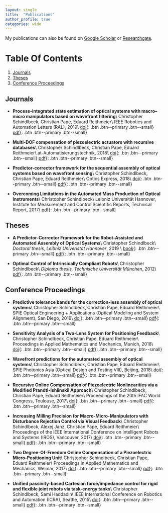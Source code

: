 ```yaml
---
layout: single
title:  "Publications"
author_profile: true
categories: wide
---
```


My publications can also be found on <a href="https://scholar.google.de/citations?user=MkoDxQkAAAAJ&hl=en" target="_blank">Google Scholar</a> or <a href="https://www.researchgate.net/profile/Christopher-Schindlbeck" target="_blank">Researchgate</a>.

# Table Of Contents 
1. [Journals](#journals) 
2. [Theses](#theses)
3. [Conference Proceedings](#conferenceproceedings)

## Journals

* **Process-integrated state estimation of optical systems with macro–micro manipulators based on wavefront filtering**\\
Christopher Schindlbeck, Christian Pape, Eduard Reithmeier\\
IEEE Robotics and Automation Letters (RAL), 2019\\
[doi](https://doi.org/10.1109/LRA.2019.2930423){: .btn .btn--primary .btn--small}
[pdf](https://www.researchgate.net/profile/Christopher-Schindlbeck/publication/334639819_Process-Integrated_State_Estimation_of_Optical_Systems_With_Macro-Micro_Manipulators_Based_on_Wavefront_Filtering/links/5d5c5f54299bf1b97cfa1787/Process-Integrated-State-Estimation-of-Optical-Systems-With-Macro-Micro-Manipulators-Based-on-Wavefront-Filtering.pdf){: .btn .btn--primary .btn--small}

* **Multi-DOF compensation of piezoelectric actuators with recursive databases**\\
Christopher Schindlbeck, Christian Pape, Eduard Reithmeier\\
at-Automatisierungstechnik, 2018\\
[doi](https://www.degruyter.com/document/doi/10.1515/auto-2017-0136/html){: .btn .btn--primary .btn--small}
[pdf](https://www.researchgate.net/profile/Christopher-Schindlbeck/publication/326943049_Multi-DOF_compensation_of_piezoelectric_actuators_with_recursive_databases/links/5b6d7809299bf14c6d98a551/Multi-DOF-compensation-of-piezoelectric-actuators-with-recursive-databases.pdf){: .btn .btn--primary .btn--small}

* **Predictor-corrector framework for the sequential assembly of optical systems based on wavefront sensing**\\
Christopher Schindlbeck, Christian Pape, Eduard Reithmeier\\
Optics Express, 2018\\
[doi](https://opg.optica.org/oe/fulltext.cfm?uri=oe-26-8-10669&id=385565){: .btn .btn--primary .btn--small}
[pdf](https://opg.optica.org/DirectPDFAccess/A42276B8-7F38-4D9E-A12E40544B8DEC76_385565/oe-26-8-10669.pdf?da=1&id=385565&seq=0&mobile=no){: .btn .btn--primary .btn--small}

* **Overcoming Limitations in the Automated Mass Production of Optical Instruments**\\
Christopher Schindlbeck\\
Leibniz Universität Hannover, Institute for Measurement and Control Scientific Reports, Technical Report, 2017\\
[pdf](https://www.imr.uni-hannover.de/fileadmin/imr/Forschung/Publikationen_bak/2017_imr_scientific_reports.pdf){: .btn .btn--primary .btn--small}

## Theses

* **A Predictor-Corrector Framework for the Robot-Assisted and Automated Assembly of Optical Systems**\\
Christopher Schindlbeck\\
_Doctoral thesis, Leibniz Univeristät Hannover_, 2019 \\
[book](https://www.tewiss-verlag.de/katalog/details/?isbn=978-3-95900-374-2){: .btn .btn--primary .btn--small}
[pdf](https://www.researchgate.net/publication/335000703_A_Predictor-Corrector_Framework_for_the_Robot-Assisted_and_Automated_Assembly_of_Optical_Systems){: .btn .btn--primary .btn--small}

* **Optimal Control of Intrinsically Compliant Robots**\\
Christopher Schindlbeck\\
_Diploma thesis, Technische Universität München_, 2012\\
[pdf](https://www.researchgate.net/profile/Christopher-Schindlbeck/publication/259897183_Optimal_Control_of_Intrinsically_Compliant_Robots/links/56cb048508aee3cee5415070/Optimal-Control-of-Intrinsically-Compliant-Robots.pdf){: .btn .btn--primary .btn--small}

## Conference Proceedings

* **Predictive tolerance bands for the correction-less assembly of optical systems**\\
Christopher Schindlbeck, Christian Pape, Eduard Reithmeier\\
SPIE Optical Engineering + Applications (Optical Modeling and System Alignment), San Diego, 2019\\
[doi](https://www.spiedigitallibrary.org/conference-proceedings-of-spie/11103/111030B/Predictive-tolerance-bands-for-the-correction-less-assembly-of-optical/10.1117/12.2527659.full){: .btn .btn--primary .btn--small}
[pdf](https://www.repo.uni-hannover.de/bitstream/handle/123456789/10343/Schindlbeck2019.pdf?sequence=1&isAllowed=y){: .btn .btn--primary .btn--small}

* **Sensitivity Analysis of a Two‐Lens System for Positioning Feedback**\\
Christopher Schindlbeck, Christian Pape, Eduard Reithmeier\\
Proceedings in Applied Mathematics and Mechanics, Munich, 2018\\
[doi](https://onlinelibrary.wiley.com/doi/abs/10.1002/pamm.201800062){: .btn .btn--primary .btn--small}
[pdf](https://www.researchgate.net/profile/Christopher-Schindlbeck/publication/325693694_Sensitivity_Analysis_of_a_Two-Lens_System_for_Positioning_Feedback/links/5b1e7476a6fdcca67b69ba1a/Sensitivity-Analysis-of-a-Two-Lens-System-for-Positioning-Feedback.pdf){: .btn .btn--primary .btn--small}

* **Wavefront predictions for the automated assembly of optical systems**\\
Christopher Schindlbeck, Christian Pape, Eduard Reithmeier\\
SPIE Photonics Asia (Optical Design and Testing VIII), Beijing, 2018\\
[doi](https://www.spiedigitallibrary.org/conference-proceedings-of-spie/10815/108150B/Wavefront-predictions-for-the-automated-assembly-of-optical-systems/10.1117/12.2500000.short){: .btn .btn--primary .btn--small}
[pdf](https://www.repo.uni-hannover.de/bitstream/handle/123456789/10353/Schindlbeck2018.pdf?sequence=1){: .btn .btn--primary .btn--small}

* **Recursive Online Compensation of Piezoelectric Nonlinearities via a Modified Prandtl-Ishlinskii Approach**\\
Christopher Schindlbeck, Christian Pape, Eduard Reithmeier\\
Proceedings of the 20th IFAC World Congress, Toulouse, 2017\\
[doi](https://www.sciencedirect.com/science/article/pii/S2405896317325077){: .btn .btn--primary .btn--small}
[pdf](https://www.researchgate.net/profile/Christopher-Schindlbeck/publication/317955920_Recursive_Online_Compensation_of_Piezoelectric_Nonlinearities_via_a_Modified_Prandtl-Ishlinskii_Approach/links/59536b440f7e9b329242aff7/Recursive-Online-Compensation-of-Piezoelectric-Nonlinearities-via-a-Modified-Prandtl-Ishlinskii-Approach.pdf){: .btn .btn--primary .btn--small}


* **Increasing Milling Precision for Macro-Micro-Manipulators with Disturbance Rejection Control via Visual Feedback**\\
Christopher Schindlbeck, Alexej Janz, Christian Pape, Eduard Reithmeier\\
Proceedings of the IEEE International Conference on Intelligent Robots and Systems (IROS), Vancouver, 2017\\
[doi](https://ieeexplore.ieee.org/abstract/document/8206340/){: .btn .btn--primary .btn--small}
[pdf](https://www.researchgate.net/profile/Christopher-Schindlbeck/publication/318135284_Increasing_Milling_Precision_for_Macro-Micro-Manipulators_with_Disturbance_Rejection_Control_via_Visual_Feedback/links/595ba2f0a6fdcc36b4dc37f9/Increasing-Milling-Precision-for-Macro-Micro-Manipulators-with-Disturbance-Rejection-Control-via-Visual-Feedback.pdf){: .btn .btn--primary .btn--small}

* **Two Degree-Of-Freedom Online Compensation of a Piezoelectric Micro-Positioning Unit**\\
Christopher Schindlbeck, Christian Pape, Eduard Reithmeier\\
Proceedings in Applied Mathematics and Mechanics, Weimar, 2017\\
[doi](https://doi.org/10.1002/pamm.201710375){: .btn .btn--primary .btn--small}
[pdf](https://www.researchgate.net/profile/Christopher-Schindlbeck/publication/314344169_Two_Degree-Of-Freedom_Online_Compensation_of_a_Piezoelectric_Micro-Positioning_Unit/links/58c9042d92851c2b9d5640ea/Two-Degree-Of-Freedom-Online-Compensation-of-a-Piezoelectric-Micro-Positioning-Unit.pdf){: .btn .btn--primary .btn--small}

* **Unified passivity-based Cartesian force/impedance control for rigid and flexible joint robots via task-energy tanks**\\
Christopher Schindlbeck, Sami Haddadin\\
IEEE International Conference on Robotics and Automation (ICRA), Seattle, 2015\\
[doi](https://ieeexplore.ieee.org/abstract/document/7139036/){: .btn .btn--primary .btn--small}
[pdf](https://www.researchgate.net/profile/Christopher-Schindlbeck/publication/282693317_Unified_passivity-based_Cartesian_forceimpedance_control_for_rigid_and_flexible_joint_robots_via_task-energy_tanks/links/56cad84808aee3cee540a775/Unified-passivity-based-Cartesian-force-impedance-control-for-rigid-and-flexible-joint-robots-via-task-energy-tanks.pdf){: .btn .btn--primary .btn--small}
